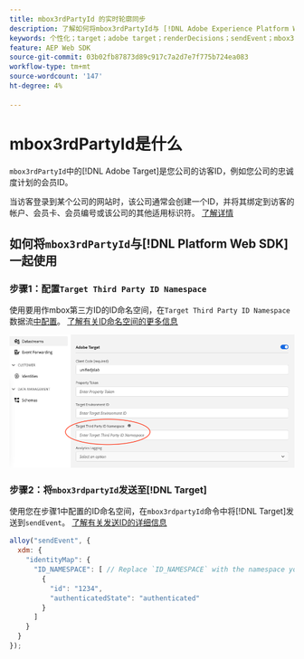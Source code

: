 ```yaml
---
title: mbox3rdPartyId 的实时轮廓同步
description: 了解如何将mbox3rdPartyId与 [!DNL Adobe Experience Platform Web SDK]结合使用。
keywords: 个性化；target；adobe target；renderDecisions；sendEvent；mbox3rdPartyId；
feature: AEP Web SDK
source-git-commit: 03b02fb87873d89c917c7a2d7e7f775b724ea083
workflow-type: tm+mt
source-wordcount: '147'
ht-degree: 4%

---
```


# mbox3rdPartyId是什么

`mbox3rdPartyId`中的[!DNL Adobe Target]是您公司的访客ID，例如您公司的忠诚度计划的会员ID。

当访客登录到某个公司的网站时，该公司通常会创建一个ID，并将其绑定到访客的帐户、会员卡、会员编号或该公司的其他适用标识符。 [了解详情](https://experienceleague.adobe.com/docs/target/using/audiences/visitor-profiles/3rd-party-id.html)

## 如何将`mbox3rdPartyId`与[!DNL Platform Web SDK]一起使用

### 步骤1：配置`Target Third Party ID Namespace`

使用要用作mbox第三方ID的ID命名空间，在`Target Third Party ID Namespace`数据流[中配置](https://experienceleague.adobe.com/en/docs/experience-platform/datastreams/overview)。 [了解有关ID命名空间的更多信息](https://experienceleague.adobe.com/docs/experience-platform/identity/namespaces.html)

![Experience Platform UI显示Target第三方ID命名空间字段。](/help/dev/implement/client-side/aep-web-sdk/assets/mbox3rdpartyid.png)

### 步骤2：将`mbox3rdpartyId`发送至[!DNL Target]

使用您在步骤1中配置的ID命名空间，在`mbox3rdpartyId`命令中将[!DNL Target]发送到`sendEvent`。
[了解有关发送ID的详细信息](/help/dev/implement/client-side/aep-web-sdk/using-mbox-3rdpartyid.md)

```javascript
alloy("sendEvent", {
  xdm: {
    "identityMap": {
      "ID_NAMESPACE": [ // Replace `ID_NAMESPACE` with the namespace you have configured in Step 1.
        {
          "id": "1234",
          "authenticatedState": "authenticated"
        }
      ]
    }
  }
});
```
